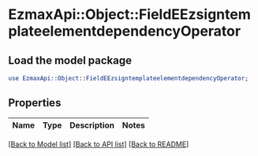 # EzmaxApi::Object::FieldEEzsigntemplateelementdependencyOperator

## Load the model package
```perl
use EzmaxApi::Object::FieldEEzsigntemplateelementdependencyOperator;
```

## Properties
Name | Type | Description | Notes
------------ | ------------- | ------------- | -------------

[[Back to Model list]](../README.md#documentation-for-models) [[Back to API list]](../README.md#documentation-for-api-endpoints) [[Back to README]](../README.md)


